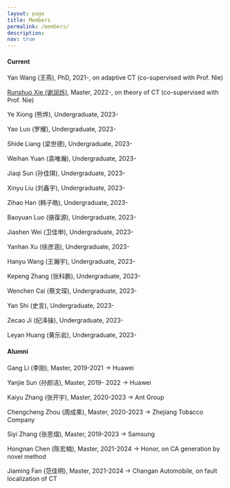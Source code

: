 ```yaml
---
layout: page
title: Members
permalink: /members/
description: 
nav: true
---
```

#### Current

Yan Wang (王燕), PhD, 2021-, on adaptive CT (co-supervised with Prof. Nie)

[Runshuo Xie (谢润烁)](https://leonicatot.github.io/), Master, 2022-, on theory of CT (co-supervised with Prof. Nie)

Ye Xiong (熊烨), Undergraduate, 2023- 

Yao Luo (罗耀), Undergraduate, 2023- 

Shide Liang (梁世德), Undergraduate, 2023- 

Weihan Yuan (袁唯瀚), Undergraduate, 2023- 

Jiaqi Sun (孙佳琪), Undergraduate, 2023- 

Xinyu Liu (刘鑫宇), Undergraduate, 2023- 

Zihao Han (韩子皓), Undergraduate, 2023- 

Baoyuan Luo (骆葆源), Undergraduate, 2023- 

Jiashen Wei (卫佳申), Undergraduate, 2023- 

Yanhan Xu (徐彦涵), Undergraduate, 2023- 

Hanyu Wang (王瀚宇), Undergraduate, 2023- 

Kepeng Zhang (张科鹏), Undergraduate, 2023- 

Wenchen Cai (蔡文琛), Undergraduate, 2023- 

Yan Shi (史言), Undergraduate, 2023- 

Zecao Ji (纪泽操), Undergraduate, 2023- 

Leyan Huang (黄乐岩), Undergraduate, 2023- 

#### Alumni

Gang Li (李刚), Master, 2019-2021 -> Huawei

Yanjie Sun (孙颜洁), Master, 2019- 2022 -> Huawei

Kaiyu Zhang (张开宇), Master, 2020-2023 -> Ant Group

Chengcheng Zhou (周成乘), Master, 2020-2023 -> Zhejiang Tobacco Company

Siyi Zhang (张思熠), Master, 2019-2023  -> Samsung

Hongnan Chen (陈宏楠), Master, 2021-2024 -> Honor, on CA generation by novel method

Jiaming Fan (范佳明), Master, 2021-2024 -> Changan Automobile, on fault localization of CT
